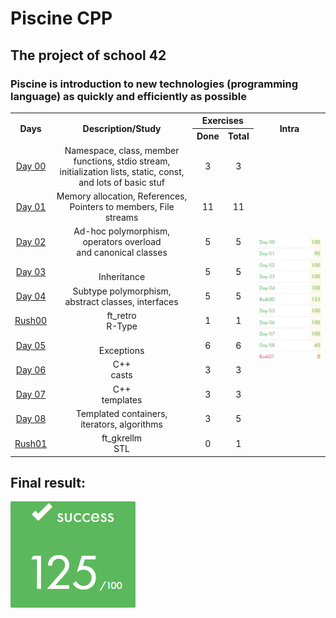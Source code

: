 # Piscine CPP
## The project of school 42
### Piscine is introduction to new technologies (programming language) as quickly and efficiently as possible

<table>
	<tr>
		<th rowspan="2" align="center">Days</th>
		<th rowspan="2" align="center">Description/Study</th>
		<th colspan="2" align="center">Exercises</th>
		<th rowspan="2" align="center">Intra</th>
	</tr>
	<tr>
		<th align="center">Done</th>
		<th align="center">Total</th>
	</tr>
	<tr>
		<td align="center"><a href="https://github.com/Dude-Rocker/resources/blob/master/piscine_cpp/d00.pdf">Day 00</a></td>
		<td align="center">Namespace, class, member functions, stdio stream,</br>initialization lists, static, const, and lots of basic stuf
		<td align="center">3</td>
		<td align="center">3</td>
		<td rowspan="11" align="center"><img src="https://github.com/Dude-Rocker/resources/blob/master/piscine_cpp/intra.png" alt="total result"></td>
	</tr>
	<tr>
		<td align="center"><a href="https://github.com/Dude-Rocker/resources/blob/master/piscine_cpp/d01.pdf">Day 01</a></td>
		<td align="center">Memory allocation, References,</br>Pointers to members, File streams
</td>
		<td align="center">11</td>
		<td align="center">11</td>
	</tr>
	<tr>
		<td align="center"><a href="https://github.com/Dude-Rocker/resources/blob/master/piscine_cpp/d02.pdf">Day 02</a></td>
		<td align="center">Ad-hoc polymorphism, operators overload</br>and canonical classes
</td>
		<td align="center">5</td>
		<td align="center">5</td>
	</tr>
	<tr>
		<td align="center"><a href="https://github.com/Dude-Rocker/resources/blob/master/piscine_cpp/d03.pdf">Day 03</a></td>
		<td align="center"></br>Inheritance</td>
		<td align="center">5</td>
		<td align="center">5</td>
	</tr>
	<tr>
		<td align="center"><a href="https://github.com/Dude-Rocker/resources/blob/master/piscine_cpp/d04.pdf">Day 04</a></td>
		<td align="center">Subtype polymorphism,</br>abstract classes, interfaces</td>
		<td align="center">5</td>
		<td align="center">5</td>
	</tr>
	<tr>
		<td align="center"><a href="https://github.com/Dude-Rocker/resources/blob/master/piscine_cpp/rush00.pdf">Rush00</a></td>
		<td align="center">ft_retro</br>R-Type</td>
		<td align="center">1</td>
		<td align="center">1</td>
	</tr>
	<tr>
		<td align="center"><a href="https://github.com/Dude-Rocker/resources/blob/master/piscine_cpp/d05.pdf">Day 05</a></td>
		<td align="center"></br>Exceptions</td>
		<td align="center">6</td>
		<td align="center">6</td>
	</tr>
	<tr>
		<td align="center"><a href="https://github.com/Dude-Rocker/resources/blob/master/piscine_cpp/d06.pdf">Day 06</a></td>
		<td align="center">C++</br>casts</td>
		<td align="center">3</td>
		<td align="center">3</td>
	</tr>
	<tr>
		<td align="center"><a href="https://github.com/Dude-Rocker/resources/blob/master/piscine_cpp/d07.pdf">Day 07</a></td>
		<td align="center">C++</br>templates</td>
		<td align="center">3</td>
		<td align="center">3</td>
	</tr>
	<tr>
		<td align="center"><a href="https://github.com/Dude-Rocker/resources/blob/master/piscine_cpp/d08.pdf">Day 08</a></td>
		<td align="center">Templated containers,</br>iterators, algorithms</td>
		<td align="center">3</td>
		<td align="center">5</td>
	</tr>
	<tr>
		<td align="center"><a href="https://github.com/Dude-Rocker/resources/blob/master/piscine_cpp/rush01.pdf">Rush01</a></td>
		<td align="center">ft_gkrellm</br>STL</td>
		<td align="center">0</td>
		<td align="center">1</td>
	</tr>
</table>

## Final result:
![](https://github.com/Dude-Rocker/resources/blob/master/sucs125.png)
